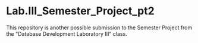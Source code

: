 # Lab.III_Semester_Project_pt2
This repository is another possible submission to the Semester Project from the "Database Development Laboratory III" class. 
